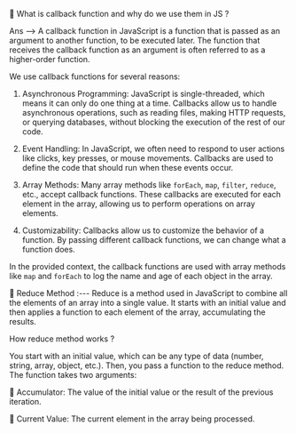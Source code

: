 🔸 What is callback function and why do we use them in JS ?

Ans --> A callback function in JavaScript is a function that is passed as an argument to another function, to be executed later. The function that receives the callback function as an argument is often referred to as a higher-order function.

We use callback functions for several reasons:

1. Asynchronous Programming: JavaScript is single-threaded, which means it can only do one thing at a time. Callbacks allow us to handle asynchronous operations, such as reading files, making HTTP requests, or querying databases, without blocking the execution of the rest of our code.

2. Event Handling: In JavaScript, we often need to respond to user actions like clicks, key presses, or mouse movements. Callbacks are used to define the code that should run when these events occur.

3. Array Methods: Many array methods like `forEach`, `map`, `filter`, `reduce`, etc., accept callback functions. These callbacks are executed for each element in the array, allowing us to perform operations on array elements.

4. Customizability: Callbacks allow us to customize the behavior of a function. By passing different callback functions, we can change what a function does.

In the provided context, the callback functions are used with array methods like `map` and `forEach` to log the name and age of each object in the array.

🔸 Reduce Method :--- Reduce is a method used in JavaScript to combine all the elements of an array into a single value. It starts with an initial value and then applies a function to each element of the array, accumulating the results.

How reduce method works ?

You start with an initial value, which can be any type of data (number, string, array, object, etc.).
Then, you pass a function to the reduce method. The function takes two arguments: 

📍 Accumulator: The value of the initial value or the result of the previous iteration.

📍 Current Value: The current element in the array being processed.